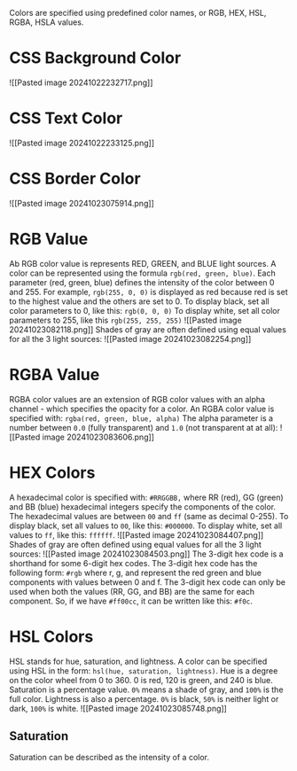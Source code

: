 Colors are specified using predefined color names, or RGB, HEX, HSL, RGBA, HSLA values.
# CSS Background Color
![[Pasted image 20241022232717.png]]
# CSS Text Color
![[Pasted image 20241022233125.png]]
# CSS Border Color
![[Pasted image 20241023075914.png]]
# RGB Value
Ab RGB color value is represents RED, GREEN, and BLUE light sources. A color can be represented using the formula `rgb(red, green, blue)`. Each parameter (red, green, blue) defines the intensity of the color between 0 and 255. For example, `rgb(255, 0, 0)` is displayed as red because red is set to the highest value and the others are set to 0.
To display black, set all color parameters to 0, like this: `rgb(0, 0, 0)`
To display white, set all color parameters to 255, like this `rgb(255, 255, 255)`
![[Pasted image 20241023082118.png]]
Shades of gray are often defined using equal values for all the 3 light sources:
![[Pasted image 20241023082254.png]]
# RGBA Value
RGBA color values are an extension of RGB color values with an alpha channel - which specifies the opacity for a color. An RGBA color value is specified with: `rgba(red, green, blue, alpha)`
The alpha parameter is a number between `0.0` (fully transparent) and `1.0` (not transparent at at all):
![[Pasted image 20241023083606.png]]
# HEX Colors
A hexadecimal color is specified with: `#RRGGBB,` where RR (red), GG (green) and BB (blue) hexadecimal integers specify the components of the color. The hexadecimal values are between `00` and `ff` (same as decimal 0-255). To display black, set all values to `00`, like this: `#000000`.
To display white, set all values to `ff`, like this: `ffffff`.
![[Pasted image 20241023084407.png]]
Shades of gray are often defined using equal values for all the 3 light sources:
![[Pasted image 20241023084503.png]]
The 3-digit hex code is a shorthand for some 6-digit hex codes. The 3-digit hex code has the following form: `#rgb` where r, g, and represent the red green and blue components with values between 0 and f. The 3-digit hex code can only be used when both the values (RR, GG, and BB) are the same for each component. So, if we have `#ff00cc`, it can be written like this: `#f0c`.
# HSL Colors
HSL stands for hue, saturation, and lightness. A color can be specified using HSL in the form:
`hsl(hue, saturation, lightness)`. Hue is a degree on the color wheel from 0 to 360. 0 is red, 120 is green, and 240 is blue. Saturation is a percentage value. `0%` means a shade of gray, and `100%` is the full color. Lightness is also a percentage. `0%` is black, `50%` is neither light or dark, `100%` is white.
![[Pasted image 20241023085748.png]]
## Saturation
Saturation can be described as the intensity of a color.